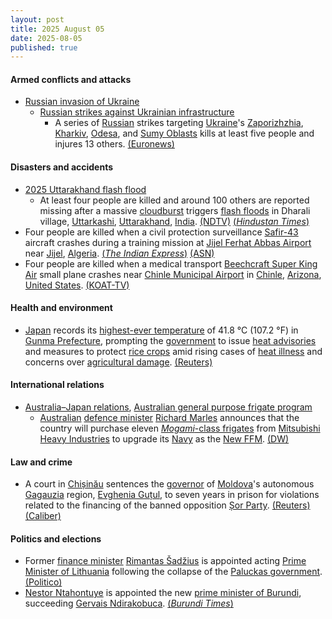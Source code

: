 ```yaml
---
layout: post
title: 2025 August 05
date: 2025-08-05
published: true
---
```



#### Armed conflicts and attacks

* [Russian invasion of Ukraine](https://en.wikipedia.org/wiki/Russian_invasion_of_Ukraine "Russian invasion of Ukraine")
  * [Russian strikes against Ukrainian infrastructure](https://en.wikipedia.org/wiki/Russian_strikes_against_Ukrainian_infrastructure_%282022%E2%80%93present%29 "Russian strikes against Ukrainian infrastructure (2022–present)")
    * A series of [Russian](https://en.wikipedia.org/wiki/Russia "Russia") strikes targeting [Ukraine](https://en.wikipedia.org/wiki/Ukraine "Ukraine")'s [Zaporizhzhia](https://en.wikipedia.org/wiki/Zaporizhzhia_Oblast "Zaporizhzhia Oblast"), [Kharkiv](https://en.wikipedia.org/wiki/Kharkiv_Oblast "Kharkiv Oblast"), [Odesa](https://en.wikipedia.org/wiki/Odesa_Oblast "Odesa Oblast"), and [Sumy Oblasts](https://en.wikipedia.org/wiki/Sumy_Oblast "Sumy Oblast") kills at least five people and injures 13 others. [(Euronews)](https://www.euronews.com/my-europe/2025/08/05/at-least-five-killed-in-intense-russian-strikes-hit-kharkiv-and-zaporizhzhia-regions)

#### Disasters and accidents

* [2025 Uttarakhand flash flood](https://en.wikipedia.org/wiki/2025_Uttarakhand_flash_flood "2025 Uttarakhand flash flood")
  * At least four people are killed and around 100 others are reported missing after a massive [cloudburst](https://en.wikipedia.org/wiki/Cloudburst "Cloudburst") triggers [flash floods](https://en.wikipedia.org/wiki/Flash_flood "Flash flood") in Dharali village, [Uttarkashi](https://en.wikipedia.org/wiki/Uttarkashi_district "Uttarkashi district"), [Uttarakhand](https://en.wikipedia.org/wiki/Uttarakhand "Uttarakhand"), [India](https://en.wikipedia.org/wiki/India "India"). [(NDTV)](https://www.news18.com/amp/india/uttarkashi-flash-flood-sdrf-ndrf-deployed-after-cloudburst-in-dharali-many-feared-trapped-9485812.html) [(*Hindustan Times*)](https://www.hindustantimes.com/india-news/uttarkashi-cloudburst-live-updates-uttarakhand-flashflood-dharali-cloud-burst-rescue-harsil-missing-dead-army-101754386714845.html?id=101754413436226&utm_source=ht_site_copyURL&utm_medium=social&utm_campaign=ht_site)
* Four people are killed when a civil protection surveillance [Safir-43](https://en.wikipedia.org/wiki/Zl%C3%ADn_Z_43 "Zlín Z 43") aircraft crashes during a training mission at [Jijel Ferhat Abbas Airport](https://en.wikipedia.org/wiki/Jijel_Ferhat_Abbas_Airport "Jijel Ferhat Abbas Airport") near [Jijel](https://en.wikipedia.org/wiki/Jijel "Jijel"), [Algeria](https://en.wikipedia.org/wiki/Algeria "Algeria"). [(*The Indian Express*)](https://indianexpress.com/article/world/4-people-killed-in-plane-crash-at-algerian-airport-10171926/) [(ASN)](https://asn.flightsafety.org/wikibase/534529)
* Four people are killed when a medical transport [Beechcraft Super King Air](https://en.wikipedia.org/wiki/Beechcraft_Super_King_Air "Beechcraft Super King Air") small plane crashes near [Chinle Municipal Airport](https://en.wikipedia.org/wiki/Chinle_Municipal_Airport "Chinle Municipal Airport") in [Chinle](https://en.wikipedia.org/wiki/Chinle%2C_Arizona "Chinle, Arizona"), [Arizona](https://en.wikipedia.org/wiki/Arizona "Arizona"), [United States](https://en.wikipedia.org/wiki/United_States "United States"). [(KOAT-TV)](https://www.koat.com/article/arizona-deadly-airplane-crash-chinle/65607971)

#### Health and environment

* [Japan](https://en.wikipedia.org/wiki/Japan "Japan") records its [highest-ever temperature](https://en.wikipedia.org/wiki/List_of_extreme_temperatures_in_Japan "List of extreme temperatures in Japan") of 41.8 °C (107.2 °F) in [Gunma Prefecture](https://en.wikipedia.org/wiki/Gunma_Prefecture "Gunma Prefecture"), prompting the [government](https://en.wikipedia.org/wiki/Government_of_Japan "Government of Japan") to issue [heat advisories](https://en.wikipedia.org/wiki/Heat_advisory "Heat advisory") and measures to protect [rice crops](https://en.wikipedia.org/wiki/Rice_production_in_Japan "Rice production in Japan") amid rising cases of [heat illness](https://en.wikipedia.org/wiki/Heat_illness "Heat illness") and concerns over [agricultural damage](https://en.wikipedia.org/wiki/Effects_of_climate_change_on_agriculture "Effects of climate change on agriculture"). [(Reuters)](https://www.reuters.com/business/environment/japan-sets-record-high-temperatures-worries-mount-over-rice-crops-2025-08-05/)

#### International relations

* [Australia–Japan relations](https://en.wikipedia.org/wiki/Australia%E2%80%93Japan_relations "Australia–Japan relations"), [Australian general purpose frigate program](https://en.wikipedia.org/wiki/Australian_general_purpose_frigate_program "Australian general purpose frigate program")
  * [Australian](https://en.wikipedia.org/wiki/Australia "Australia") [defence minister](https://en.wikipedia.org/wiki/Minister_for_Defence_%28Australia%29 "Minister for Defence (Australia)") [Richard Marles](https://en.wikipedia.org/wiki/Richard_Marles "Richard Marles") announces that the country will purchase eleven [*Mogami*-class frigates](https://en.wikipedia.org/wiki/Mogami-class_frigate "Mogami-class frigate") from [Mitsubishi Heavy Industries](https://en.wikipedia.org/wiki/Mitsubishi_Heavy_Industries "Mitsubishi Heavy Industries") to upgrade its [Navy](https://en.wikipedia.org/wiki/Australian_Navy "Australian Navy") as the [New FFM](https://en.wikipedia.org/wiki/New_FFM "New FFM"). [(DW)](https://www.dw.com/en/australia-to-buy-11-advanced-warships-from-japan/a-73528732)

#### Law and crime

* A court in [Chișinău](https://en.wikipedia.org/wiki/Chi%C8%99in%C4%83u "Chișinău") sentences the [governor](https://en.wikipedia.org/wiki/Governor_of_Gagauzia "Governor of Gagauzia") of [Moldova](https://en.wikipedia.org/wiki/Moldova "Moldova")'s autonomous [Gagauzia](https://en.wikipedia.org/wiki/Gagauzia "Gagauzia") region, [Evghenia Guțul](https://en.wikipedia.org/wiki/Evghenia_Gu%C8%9Bul "Evghenia Guțul"), to seven years in prison for violations related to the financing of the banned opposition [Șor Party](https://en.wikipedia.org/wiki/%C8%98or_Party "Șor Party"). [(Reuters)](https://www.reuters.com/world/europe/moldovan-regional-leader-jailed-aiding-russian-meddling-2025-08-05/) [(Caliber)](https://caliber.az/en/post/moldova-jails-gagauzia-governor-for-7-years)

#### Politics and elections

* Former [finance minister](https://en.wikipedia.org/wiki/Ministry_of_Finance_%28Lithuania%29 "Ministry of Finance (Lithuania)") [Rimantas Šadžius](https://en.wikipedia.org/wiki/Rimantas_%C5%A0ad%C5%BEius "Rimantas Šadžius") is appointed acting [Prime Minister of Lithuania](https://en.wikipedia.org/wiki/Prime_Minister_of_Lithuania "Prime Minister of Lithuania") following the collapse of the [Paluckas government](https://en.wikipedia.org/wiki/Paluckas_Cabinet "Paluckas Cabinet"). [(Politico)](https://www.politico.eu/article/lithuania-government-resigns-rimantas-sadzius-new-caretaker/)
* [Nestor Ntahontuye](https://en.wikipedia.org/wiki/Nestor_Ntahontuye "Nestor Ntahontuye") is appointed the new [prime minister of Burundi](https://en.wikipedia.org/wiki/Prime_minister_of_Burundi "Prime minister of Burundi"), succeeding [Gervais Ndirakobuca](https://en.wikipedia.org/wiki/Gervais_Ndirakobuca "Gervais Ndirakobuca"). [(*Burundi Times*)](https://www.burunditimes.com/ndayishimiye-appoints-new-prime-minister-and-ministers-in-burundi/)
